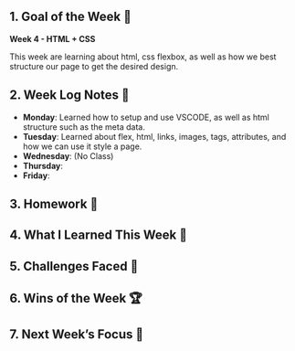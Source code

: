 ## 1. Goal of the Week 🎯

**Week 4 - HTML + CSS**

This week are learning about html, css flexbox, as well as how we best structure our page to get the desired design.

## 2. Week Log Notes 📝

- **Monday**: Learned how to setup and use VSCODE, as well as html structure such as the meta data.
- **Tuesday**: Learned about flex, html, links, images, tags, attributes, and how we can use it style a page.
- **Wednesday**: (No Class)
- **Thursday**:
- **Friday**:

## 3. Homework 📝

## 4. What I Learned This Week 🧠

## 5. Challenges Faced 🚧

## 6. Wins of the Week 🏆

## 7. Next Week’s Focus 🔭
